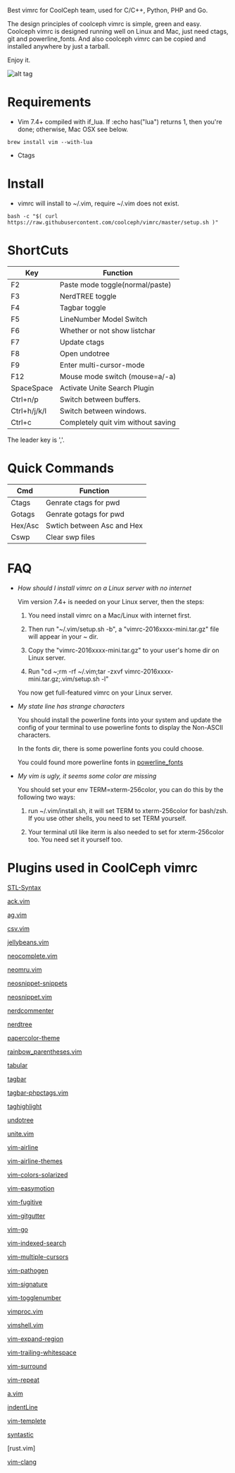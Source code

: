 Best vimrc for CoolCeph team, used for C/C++, Python, PHP and Go.

The design principles of coolceph vimrc is simple, green and easy. Coolceph vimrc is designed running well on Linux and Mac, just need ctags, git and powerline_fonts. And also coolceph vimrc can be copied and installed anywhere by just a tarball.

Enjoy it.

![alt tag](https://raw.github.com/coolceph/vimrc/master/screenshot-2.png)

# Requirements

* Vim 7.4+ compiled with if_lua. If :echo has("lua") returns 1, then you're done; otherwise, Mac OSX see below.

```
brew install vim --with-lua
```

* Ctags

# Install

* vimrc will install to ~/.vim, require ~/.vim does not exist.

```
bash -c "$( curl https://raw.githubusercontent.com/coolceph/vimrc/master/setup.sh )"
```

# ShortCuts

| Key            | Function                                            |
| -------------- | --------------------------------------------------- |
| F2             | Paste mode toggle(normal/paste)                     |
| F3             | NerdTREE toggle                                     |
| F4             | Tagbar toggle                                       |
| F5             | LineNumber Model Switch                             |
| F6             | Whether or not show listchar                        |
| F7             | Update ctags                                        |
| F8             | Open undotree                                       |
| F9             | Enter multi-cursor-mode                             |
| F12            | Mouse mode switch (mouse=a/-a)                      |
| SpaceSpace     | Activate Unite Search Plugin                        |
| Ctrl+n/p       | Switch between buffers.                             |
| Ctrl+h/j/k/l   | Switch between windows.                             |
| Ctrl+c         | Completely quit vim without saving                  |

The leader key is ','.

# Quick Commands

| Cmd     | Function                   |
| ------- | -------------------------- |
| Ctags   | Genrate ctags for pwd      |
| Gotags  | Genrate gotags for pwd     |
| Hex/Asc | Swtich between Asc and Hex |
| Cswp    | Clear swp files            |

# FAQ

- *How should I install vimrc on a Linux server with no internet*

    Vim version 7.4+ is needed on your Linux server, then the steps:

    1) You need install vimrc on a Mac/Linux with internet first.

    2) Then run "~/.vim/setup.sh -b", a "vimrc-2016xxxx-mini.tar.gz" file will appear in your ~ dir.

    3) Copy the "vimrc-2016xxxx-mini.tar.gz" to your user's home dir on Linux server.

    4) Run "cd ~;rm -rf ~/.vim;tar -zxvf vimrc-2016xxxx-mini.tar.gz;.vim/setup.sh -l"

    You now get full-featured vimrc on your Linux server.

- *My state line has strange characters*

    You should install the powerline fonts into your system and update the config of your terminal to use powerline fonts to display the Non-ASCII characters.

    In the fonts dir, there is some powerline fonts you could choose.

    You could found more powerline fonts in [powerline_fonts]

- *My vim is ugly, it seems some color are missing*

    You should set your env TERM=xterm-256color, you can do this by the following two ways:

    1) run ~/.vim/install.sh, it will set TERM to xterm-256color for bash/zsh. If you use other shells, you need to set TERM yourself.

    2) Your terminal util like iterm is also needed to set for xterm-256color too. You need set it yourself too.

# Plugins used in CoolCeph vimrc

[STL-Syntax]

[ack.vim]

[ag.vim]

[csv.vim]

[jellybeans.vim]

[neocomplete.vim]

[neomru.vim]

[neosnippet-snippets]

[neosnippet.vim]

[nerdcommenter]

[nerdtree]

[papercolor-theme]

[rainbow_parentheses.vim]

[tabular]

[tagbar]

[tagbar-phpctags.vim]

[taghighlight]

[undotree]

[unite.vim]

[vim-airline]

[vim-airline-themes]

[vim-colors-solarized]

[vim-easymotion]

[vim-fugitive]

[vim-gitgutter]

[vim-go]

[vim-indexed-search]

[vim-multiple-cursors]

[vim-pathogen]

[vim-signature]

[vim-togglenumber]

[vimproc.vim]

[vimshell.vim]

[vim-expand-region]

[vim-trailing-whitespace]

[vim-surround]

[vim-repeat]

[a.vim]

[indentLine]

[vim-templete]

[syntastic]

[rust.vim]

[vim-clang]

[STL-Syntax]:https://github.com/Mizuchi/STL-Syntax
[ack.vim]:https://github.com/mileszs/ack.vim
[ag.vim]:https://github.com/rking/ag.vim
[csv.vim]:https://github.com/chrisbra/csv.vim
[jellybeans.vim]:https://github.com/nanotech/jellybeans.vim
[neocomplete.vim]:https://github.com/Shougo/neocomplete.vim
[neomru.vim]:https://github.com/Shougo/neomru.vim
[neosnippet-snippets]:https://github.com/Shougo/neosnippet-snippets
[neosnippet.vim]:https://github.com/Shougo/neosnippet.vim
[nerdcommenter]:https://github.com/scrooloose/nerdcommenter
[nerdtree]:https://github.com/scrooloose/nerdtree
[papercolor-theme]:https://github.com/NLKNguyen/papercolor-theme
[rainbow_parentheses.vim]:https://github.com/kien/rainbow_parentheses.vim
[tabular]:https://github.com/godlygeek/tabular
[tagbar]:https://github.com/majutsushi/tagbar
[tagbar-phpctags.vim]:https://github.com/vim-php/tagbar-phpctags.vim
[taghighlight]:https://github.com/abudden/taghighlight-automirror
[undotree]:https://github.com/mbbill/undotree
[unite.vim]:https://github.com/Shougo/unite.vim
[vim-airline]:https://github.com/bling/vim-airline
[vim-airline-themes]:https://github.com/vim-airline/vim-airline-themes
[vim-colors-solarized]:https://github.com/altercation/vim-colors-solarized
[vim-easymotion]:https://github.com/easymotion/vim-easymotion
[vim-fugitive]:https://github.com/tpope/vim-fugitive
[vim-gitgutter]:https://github.com/airblade/vim-gitgutter
[vim-go]:https://github.com/fatih/vim-go
[vim-indexed-search]:https://github.com/henrik/vim-indexed-search
[vim-multiple-cursors]:https://github.com/terryma/vim-multiple-cursors
[vim-pathogen]:https://github.com/tpope/vim-pathogen
[vim-signature]:https://github.com/kshenoy/vim-signature
[vim-togglenumber]:https://github.com/tkhoa2711/vim-togglenumber
[vimproc.vim]:https://github.com/Shougo/vimproc.vim.git
[vimshell.vim]:https://github.com/Shougo/vimshell.vim
[vim-expand-region]://github.com/terryma/vim-expand-region
[vim-trailing-whitespace]:https://github.com/bronson/vim-trailing-whitespace
[vim-surround]:https://github.com/tpope/vim-surround
[vim-repeat]://github.com/tpope/vim-repeat
[a.vim]:https://github.com/vim-scripts/a.vim
[indentLine]:https://github.com/Yggdroot/indentLine
[powerline_fonts]:https://github.com/powerline/fonts
[vim-templete]:https://github.com/aperezdc/vim-template
[syntastic]:https://github.com/scrooloose/syntastic
[rush.vim]:https://github.com/rust-lang/rust.vim
[vim-clang]:https://github.com/justmao945/vim-clang

